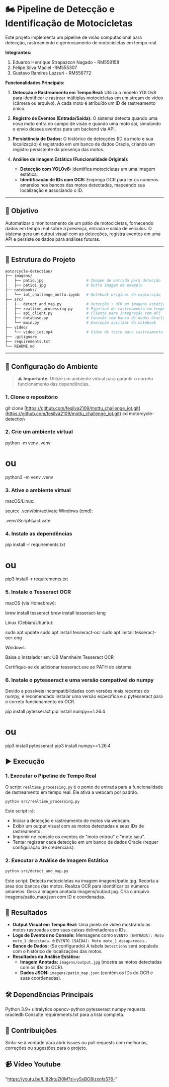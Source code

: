 # 🏍️ Pipeline de Detecção e Identificação de Motocicletas

Este projeto implementa um pipeline de visão computacional para detecção, rastreamento e gerenciamento de motocicletas em tempo real.

**Integrantes:**

1. Eduardo Henrique Strapazzon Nagado - RM558158 
2. Felipe Silva Maciel -RM555307
3. Gustavo Ramires Lazzuri - RM556772


**Funcionalidades Principais:**

1.  **Detecção e Rastreamento em Tempo Real:** Utiliza o modelo YOLOv8 para identificar e rastrear múltiplas motocicletas em um stream de vídeo (câmera ou arquivo). A cada moto é atribuído um ID de rastreamento único.

2.  **Registro de Eventos (Entrada/Saída):** O sistema detecta quando uma nova moto entra no campo de visão e quando uma moto sai, simulando o envio desses eventos para um backend via API.

3.  **Persistência de Dados:** O histórico de detecções (ID da moto e sua localização) é registrado em um banco de dados Oracle, criando um registro persistente da presença das motos.

4.  **Análise de Imagem Estática (Funcionalidade Original):**
    - **Detecção com YOLOv8:** Identifica motocicletas em uma imagem estática.
    - **Identificação de IDs com OCR:** Emprega OCR para ler os números amarelos nos bancos das motos detectadas, mapeando sua localização e associando o ID.

---

## 🚀 Objetivo

Automatizar o monitoramento de um pátio de motocicletas, fornecendo dados em tempo real sobre a presença, entrada e saída de veículos. O sistema gera um output visual com as detecções, registra eventos em uma API e persiste os dados para análises futuras.

---

## 📂 Estrutura do Projeto  

```bash
motorcycle-detection/
├── imagens/
│   ├── patio.jpg                   # Imagem de entrada para detecção
│   ├── patio1.jpg                  # Outra imagem de exemplo
├── notebooks/
│   └── iot_challenge_mottu.ipynb   # Notebook original de exploração
├── src/
│   ├── detect_and_map.py           # Detecção + OCR em imagens estáticas
│   ├── realtime_processing.py      # Pipeline de rastreamento em tempo real
│   ├── api_client.py               # Cliente para integração com API
│   ├── database.py                 # Conexão com banco de dados Oracle
│   └── main.py                     # Execução auxiliar do notebook
├── video/
│   └── video_iot.mp4               # Vídeo de teste para rastreamento
├── .gitignore
├── requirements.txt
└── README.md

```
---
## 🔧 Configuração do Ambiente

> ⚠️ **Importante:** Utilize um ambiente virtual para garantir o correto funcionamento das dependências.

### 1. Clone o repositório


git clone [https://github.com/fesilva2109/mottu_challenge_iot.git](https://github.com/fesilva2109/mottu_challenge_iot.git)
cd motorcycle-detection

### 2. Crie um ambiente virtual

python -m venv .venv
# ou
python3 -m venv .venv

### 3. Ative o ambiente virtual
macOS/Linux:


source .venv/bin/activate
Windows (cmd):

.venv\Scripts\activate

### 4. Instale as dependências

pip install -r requirements.txt
# ou
pip3 install -r requirements.txt

### 5. Instale o Tesseract OCR
macOS (via Homebrew):

brew install tesseract
brew install tesseract-lang

Linux (Debian/Ubuntu):

sudo apt update
sudo apt install tesseract-ocr
sudo apt install tesseract-ocr-eng

Windows:

Baixe o instalador em: UB Mannheim Tesseract OCR

Certifique-se de adicionar tesseract.exe ao PATH do sistema.


### 6. Instale o pytesseract e uma versão compatível do numpy
Devido a possíveis incompatibilidades com versões mais recentes do numpy, é recomendado instalar uma versão específica e o pytesseract para o correto funcionamento do OCR.


pip install pytesseract
pip install numpy==1.26.4
# ou
pip3 install pytesseract
pip3 install numpy==1.26.4

## ▶️ Execução

### 1. Executar o Pipeline de Tempo Real 

O script `realtime_processing.py` é o ponto de entrada para a funcionalidade de rastreamento em tempo real. Ele ativa a webcam por padrão.

```bash
python src/realtime_processing.py
```

Este script irá:
- Iniciar a detecção e rastreamento de motos via webcam.
- Exibir um output visual com as motos detectadas e seus IDs de rastreamento.
- Imprimir no console os eventos de "moto entrou" e "moto saiu".
- Tentar registrar cada detecção em um banco de dados Oracle (requer configuração de credenciais).


### 2. Executar a Análise de Imagem Estática 

```bash
python src/detect_and_map.py
```
Este script:
Detecta motocicletas na imagem imagens/patio.jpg.
Recorta a área dos bancos das motos.
Realiza OCR para identificar os números amarelos.
Gera a imagem anotada imagens/output.jpg.
Cria o arquivo imagens/patio_map.json com ID e coordenadas.

## 👀 Resultados

*   **Output Visual em Tempo Real:** Uma janela de vídeo mostrando as motos rastreadas com suas caixas delimitadoras e IDs.
*   **Logs de Eventos no Console:** Mensagens como `EVENTO [ENTRADA]: Moto moto_1 detectada.` e `EVENTO [SAÍDA]: Moto moto_1 desapareceu.`.
*   **Banco de Dados:** (Se configurado) A tabela `Detections` será populada com o histórico de localizações das motos.
*   **Resultados da Análise Estática:**
    - **Imagem Anotada:** `imagens/output.jpg` (mostra as motos detectadas com os IDs do OCR).
    - **Dados JSON:** `imagens/patio_map.json` (contém os IDs do OCR e suas coordenadas).

## 🛠️ Dependências Principais
Python 3.9+
ultralytics
opencv-python
pytesseract
numpy
requests
oracledb
Consulte requirements.txt para a lista completa.

## 📌 Contribuições
Sinta-se à vontade para abrir issues ou pull requests com melhorias, correções ou sugestões para o projeto.


## 📹 Vídeo Youtube 
"https://youtu.be/Ll82ktuZl0M?si=ySxBO8izxofs576-"
